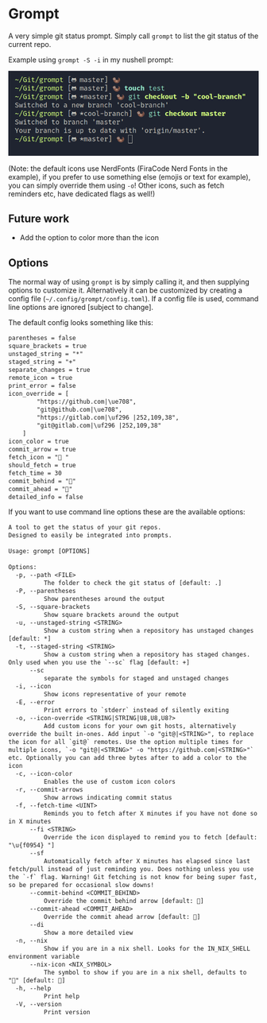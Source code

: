 # Grompt
A very simple git status prompt.
Simply call `grompt` to list the git status of the current repo.


Example using `grompt -S -i` in my nushell prompt:

![example](example_pic.png)

(Note: the default icons use NerdFonts (FiraCode Nerd Fonts in the example), if you prefer to use something else (emojis or text for example), you can simply override them using `-o`! Other icons, such as fetch reminders etc, have dedicated flags as well!)

## Future work
* Add the option to color more than the icon

## Options
The normal way of using `grompt` is by simply calling it, and then supplying options to customize it.
Alternatively it can be customized by creating a config file (`~/.config/grompt/config.toml`). 
If a config file is used, command line options are ignored [subject to change]. 

The default config looks something like this: 
```
parentheses = false
square_brackets = true
unstaged_string = "*"
staged_string = "+"
separate_changes = true
remote_icon = true
print_error = false
icon_override = [
        "https://github.com|\ue708",
        "git@github.com|\ue708",
        "https://gitlab.com|\uf296 |252,109,38",
        "git@gitlab.com|\uf296 |252,109,38"
    ]
icon_color = true
commit_arrow = true
fetch_icon = "󰥔 "
should_fetch = true
fetch_time = 30
commit_behind = ""
commit_ahead = ""
detailed_info = false
```

If you want to use command line options these are the available options:
```
A tool to get the status of your git repos.
Designed to easily be integrated into prompts.

Usage: grompt [OPTIONS]

Options:
  -p, --path <FILE>
          The folder to check the git status of [default: .]
  -P, --parentheses
          Show parentheses around the output
  -S, --square-brackets
          Show square brackets around the output
  -u, --unstaged-string <STRING>
          Show a custom string when a repository has unstaged changes [default: *]
  -t, --staged-string <STRING>
          Show a custom string when a repository has staged changes. Only used when you use the `--sc` flag [default: +]
      --sc
          separate the symbols for staged and unstaged changes
  -i, --icon
          Show icons representative of your remote
  -E, --error
          Print errors to `stderr` instead of silently exiting
  -o, --icon-override <STRING|STRING|U8,U8,U8?>
          Add custom icons for your own git hosts, alternatively override the built in-ones. Add input `-o "git@|<STRING>", to replace the icon for all `git@` remotes. Use the option multiple times for multiple icons, `-o "git@|<STRING>" -o "https://github.com|<STRING>"` etc. Optionally you can add three bytes after to add a color to the icon
  -c, --icon-color
          Enables the use of custom icon colors
  -r, --commit-arrows
          Show arrows indicating commit status
  -f, --fetch-time <UINT>
          Reminds you to fetch after X minutes if you have not done so in X minutes
      --fi <STRING>
          Override the icon displayed to remind you to fetch [default: "\u{f0954} "]
      --sf
          Automatically fetch after X minutes has elapsed since last fetch/pull instead of just reminding you. Does nothing unless you use the `-f` flag. Warning! Git fetching is not know for being super fast, so be prepared for occasional slow downs!
      --commit-behind <COMMIT_BEHIND>
          Override the commit behind arrow [default: ]
      --commit-ahead <COMMIT_AHEAD>
          Override the commit ahead arrow [default: ]
      --di
          Show a more detailed view
  -n, --nix
          Show if you are in a nix shell. Looks for the IN_NIX_SHELL environment variable
      --nix-icon <NIX_SYMBOL>
          The symbol to show if you are in a nix shell, defaults to "󱄅" [default: ]
  -h, --help
          Print help
  -V, --version
          Print version
```
